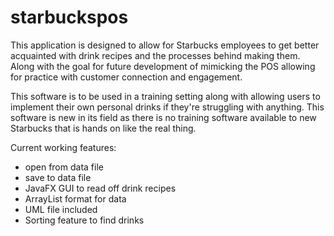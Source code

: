 # starbuckspos
This application is designed to allow for Starbucks employees to get better acquainted with
drink recipes and the processes behind making them. Along with the goal for future development of 
mimicking the POS allowing for practice with customer connection and engagement.

This software is to be used in a training setting along with allowing users to implement their own
personal drinks if they're struggling with anything. This software is new in its field as there is no
training software available to new Starbucks that is hands on like the real thing.

Current working features:
- open from data file
- save to data file
- JavaFX GUI to read off drink recipes
- ArrayList format for data
- UML file included
- Sorting feature to find drinks

